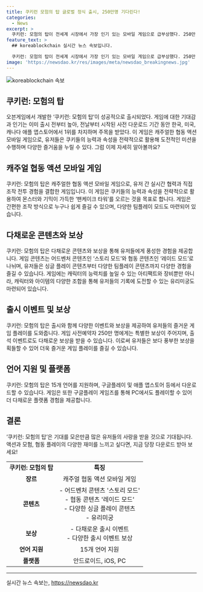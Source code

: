 ```yaml
---
title: 쿠키런 모험의 탑 글로벌 정식 출시, 250만명 기다린다!
categories:
  - News
excerpt: >
  쿠키런: 모험의 탑이 전세계 시장에서 가장 인기 있는 모바일 게임으로 급부상했다. 250만 명의 사전예약자들을 끌어들이며 출시 전날부터 애플 앱스토어에서 1위를 차지했으며, 게임 내 다채로운 콘텐츠와 쿠키 및 아티팩트 다수가 공개됐다. 싱글 플레이 콘텐츠부터 실시간 협력과 보스전까지 다양한 즐길 거리가 마련돼 있으며, 특별 보상과 이벤트로 유저들의 기대를 끌어모으고 있다. 게임은 15개 언어를 지원하며, PC에서도 플레이 가능하다.
feature_text: >
  ## koreablockchain 실시간 뉴스 속보입니다.

  쿠키런: 모험의 탑이 전세계 시장에서 가장 인기 있는 모바일 게임으로 급부상했다. 250만 명의 사전예약자들을 끌어들이며 출시 전날부터 애플 앱스토어에서 1위를 차지했으며, 게임 내 다채로운 콘텐츠와 쿠키 및 아티팩트 다수가 공개됐다. 싱글 플레이 콘텐츠부터 실시간 협력과 보스전까지 다양한 즐길 거리가 마련돼 있으며, 특별 보상과 이벤트로 유저들의 기대를 끌어모으고 있다. 게임은 15개 언어를 지원하며, PC에서도 플레이 가능하다.
image: 'https://newsdao.kr/res/images/meta/newsdao_breakingnews.jpg'
---
```


<p><img src="https://newsdao.kr/res/images/meta/newsdao_breakingnews.jpg" alt="koreablockchain 속보" /></p>

<h2 data-ke-size="size26">쿠키런: 모험의 탑</h2>

<p data-ke-size="size16">오븐게임에서 개발한 ‘쿠키런: 모험의 탑’이 성공적으로 출시되었다. 게임에 대한 기대감과 인기는 이미 출시 전부터 높아, 전날부터 시작된 사전 다운로드 기간 동안 한국, 미국, 캐나다 애플 앱스토어에서 1위를 차지하며 주목을 받았다. 이 게임은 캐주얼한 협동 액션 모바일 게임으로, 유저들은 쿠키들의 능력과 속성을 전략적으로 활용해 도전적인 미션을 수행하며 다양한 즐거움을 누릴 수 있다. 그럼 이제 자세히 알아볼까요?</p>

<h2 data-ke-size="size26">캐주얼 협동 액션 모바일 게임</h2>

<p data-ke-size="size16">쿠키런: 모험의 탑은 캐주얼한 협동 액션 모바일 게임으로, 유저 간 실시간 협력과 직접 조작 전투 경험을 결합한 게임입니다. 이 게임은 쿠키들의 능력과 속성을 전략적으로 활용하여 몬스터와 기믹이 가득한 ‘팬케이크 타워’를 오르는 것을 목표로 합니다. 게임은 간편한 조작 방식으로 누구나 쉽게 즐길 수 있으며, 다양한 팀플레이 모드도 마련되어 있습니다.</p>

<h2 data-ke-size="size26">다채로운 콘텐츠와 보상</h2>

<p data-ke-size="size16">쿠키런: 모험의 탑은 다채로운 콘텐츠와 보상을 통해 유저들에게 풍성한 경험을 제공합니다. 게임 콘텐츠는 어드벤처 콘텐츠인 ‘스토리 모드’와 협동 콘텐츠인 ‘레이드 모드’로 나뉘며, 유저들은 싱글 플레이 콘텐츠부터 다양한 팀플레이 콘텐츠까지 다양한 경험을 즐길 수 있습니다. 게임에는 캐릭터의 능력치를 높일 수 있는 아티팩트와 장비뿐만 아니라, 캐릭터와 아이템의 다양한 조합을 통해 유저들의 기록에 도전할 수 있는 유리미궁도 마련되어 있습니다.</p>

<h2 data-ke-size="size26">출시 이벤트 및 보상</h2>

<p data-ke-size="size16">쿠키런: 모험의 탑은 출시와 함께 다양한 이벤트와 보상을 제공하여 유저들의 즐거운 게임 플레이를 도와줍니다. 게임 사전예약자 250만 명에게는 특별한 보상이 주어지며, 출석 이벤트로도 다채로운 보상을 받을 수 있습니다. 이로써 유저들은 보다 풍부한 보상을 획들할 수 있어 더욱 즐거운 게임 플레이를 즐길 수 있습니다.</p>

<h2 data-ke-size="size26">언어 지원 및 플랫폼</h2>

<p data-ke-size="size16">쿠키런: 모험의 탑은 15개 언어를 지원하며, 구글플레이 및 애플 앱스토어 등에서 다운로드할 수 있습니다. 게임은 또한 구글플레이 게임즈를 통해 PC에서도 플레이할 수 있어 더 다채로운 플랫폼 경험을 제공합니다.</p>

<h2 data-ke-size="size26">결론</h2>

<p data-ke-size="size16">‘쿠키런: 모험의 탑’은 기대를 모은만큼 많은 유저들의 사랑을 받을 것으로 기대됩니다. 액션과 모험, 협동 플레이의 다양한 재미를 느끼고 싶다면, 지금 당장 다운로드 받아 보세요!</p>

<table>
    <tbody>
        <tr>
            <td style="text-align: center; height: 17px;"><b>쿠키런: 모험의 탑</b></td>
            <td style="text-align: center; height: 17px;"><b>특징</b></td>
        </tr>
        <tr>
            <td style="text-align: center; height: 17px;"><b>장르</b></td>
            <td style="text-align: center; height: 17px;">캐주얼 협동 액션 모바일 게임</td>
        </tr>
        <tr>
            <td style="text-align: center; height: 17px;"><b>콘텐츠</b></td>
            <td style="text-align: center; height: 17px;">- 어드벤처 콘텐츠 '스토리 모드'<br>- 협동 콘텐츠 '레이드 모드'<br>- 다양한 싱글 플레이 콘텐츠<br>- 유리미궁</td>
        </tr>
        <tr>
            <td style="text-align: center; height: 17px;"><b>보상</b></td>
            <td style="text-align: center; height: 17px;">- 다채로운 출시 이벤트<br>- 다양한 출시 이벤트 보상</td>
        </tr>
        <tr>
            <td style="text-align: center; height: 17px;"><b>언어 지원</b></td>
            <td style="text-align: center; height: 17px;">15개 언어 지원</td>
        </tr>
        <tr>
            <td style="text-align: center; height: 17px;"><b>플랫폼</b></td>
            <td style="text-align: center; height: 17px;">안드로이드, iOS, PC</td>
        </tr>
    </tbody>
</table>

<p><hr></p>
실시간 뉴스 속보는, <a href="https://newsdao.kr" rel="dofollow">https://newsdao.kr</a>


